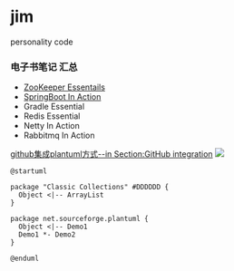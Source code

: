 # jim
personality code

### 电子书笔记 汇总
* [ZooKeeper Essentails](components/src/apacheZooKeeperEssentials.md )
* [SpringBoot In Action](spring_microservice/spring_boot/springboot_in_action/SpringBootInAction.md)
* Gradle Essential
* Redis Essential
* Netty In Action
* Rabbitmq In Action

[github集成plantuml方式--in Section:GitHub integration](https://blog.anoff.io/2018-07-31-diagrams-with-plantuml/)
![](http://www.plantuml.com/plantuml/proxy?src=https://raw.githubusercontent.com/ipple1986/jim/master/test.pu)
```puml
@startuml

package "Classic Collections" #DDDDDD {
  Object <|-- ArrayList
}

package net.sourceforge.plantuml {
  Object <|-- Demo1
  Demo1 *- Demo2
}

@enduml
```
